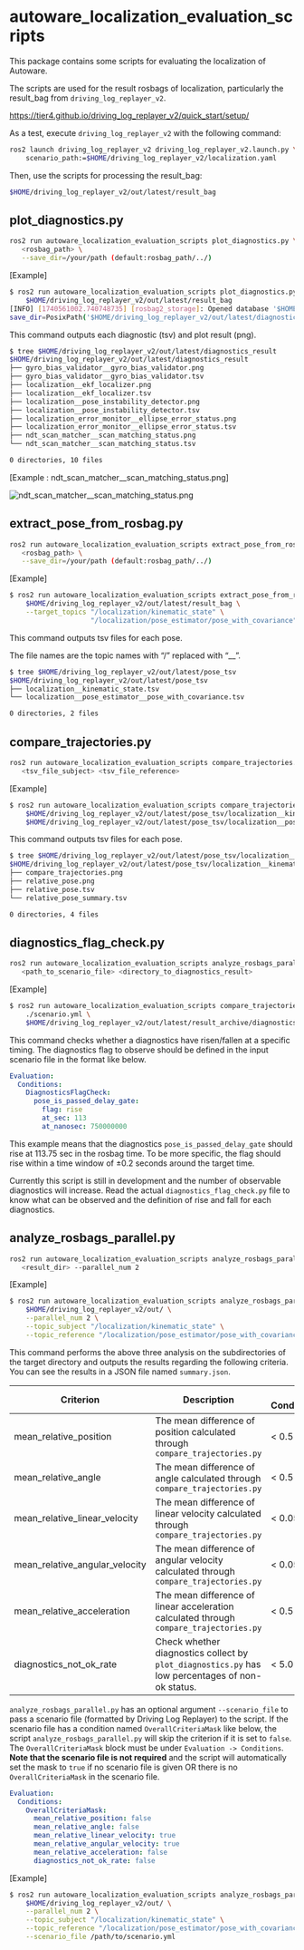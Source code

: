 # autoware_localization_evaluation_scripts

This package contains some scripts for evaluating the localization of Autoware.

The scripts are used for the result rosbags of localization, particularly the result_bag from `driving_log_replayer_v2`.

<https://tier4.github.io/driving_log_replayer_v2/quick_start/setup/>

As a test, execute `driving_log_replayer_v2` with the following command:

```bash
ros2 launch driving_log_replayer_v2 driving_log_replayer_v2.launch.py \
    scenario_path:=$HOME/driving_log_replayer_v2/localization.yaml
```

Then, use the scripts for processing the result_bag:

```bash
$HOME/driving_log_replayer_v2/out/latest/result_bag
```

## plot_diagnostics.py

```bash
ros2 run autoware_localization_evaluation_scripts plot_diagnostics.py \
   <rosbag_path> \
   --save_dir=/your/path (default:rosbag_path/../)
```

[Example]

```bash
$ ros2 run autoware_localization_evaluation_scripts plot_diagnostics.py \
    $HOME/driving_log_replayer_v2/out/latest/result_bag
[INFO] [1740561002.740748735] [rosbag2_storage]: Opened database '$HOME/driving_log_replayer_v2/out/latest/result_bag/result_bag_0.db3' for READ_ONLY.
save_dir=PosixPath('$HOME/driving_log_replayer_v2/out/latest/diagnostics_result')
```

This command outputs each diagnostic (tsv) and plot result (png).

```bash
$ tree $HOME/driving_log_replayer_v2/out/latest/diagnostics_result
$HOME/driving_log_replayer_v2/out/latest/diagnostics_result
├── gyro_bias_validator__gyro_bias_validator.png
├── gyro_bias_validator__gyro_bias_validator.tsv
├── localization__ekf_localizer.png
├── localization__ekf_localizer.tsv
├── localization__pose_instability_detector.png
├── localization__pose_instability_detector.tsv
├── localization_error_monitor__ellipse_error_status.png
├── localization_error_monitor__ellipse_error_status.tsv
├── ndt_scan_matcher__scan_matching_status.png
└── ndt_scan_matcher__scan_matching_status.tsv

0 directories, 10 files
```

[Example : ndt_scan_matcher__scan_matching_status.png]

![ndt_scan_matcher__scan_matching_status.png](./media/ndt_scan_matcher__scan_matching_status.png)

## extract_pose_from_rosbag.py

```bash
ros2 run autoware_localization_evaluation_scripts extract_pose_from_rosbag.py \
   <rosbag_path> \
   --save_dir=/your/path (default:rosbag_path/../)
```

[Example]

```bash
$ ros2 run autoware_localization_evaluation_scripts extract_pose_from_rosbag.py \
    $HOME/driving_log_replayer_v2/out/latest/result_bag \
    --target_topics "/localization/kinematic_state" \
                    "/localization/pose_estimator/pose_with_covariance"
```

This command outputs tsv files for each pose.

The file names are the topic names with “/” replaced with “\_\_”.

```bash
$ tree $HOME/driving_log_replayer_v2/out/latest/pose_tsv
$HOME/driving_log_replayer_v2/out/latest/pose_tsv
├── localization__kinematic_state.tsv
└── localization__pose_estimator__pose_with_covariance.tsv

0 directories, 2 files
```

## compare_trajectories.py

```bash
ros2 run autoware_localization_evaluation_scripts compare_trajectories.py \
   <tsv_file_subject> <tsv_file_reference>
```

[Example]

```bash
$ ros2 run autoware_localization_evaluation_scripts compare_trajectories.py \
    $HOME/driving_log_replayer_v2/out/latest/pose_tsv/localization__kinematic_state.tsv \
    $HOME/driving_log_replayer_v2/out/latest/pose_tsv/localization__pose_estimator__pose_with_covariance.tsv
```

This command outputs tsv files for each pose.

```bash
$ tree $HOME/driving_log_replayer_v2/out/latest/pose_tsv/localization__kinematic_state_result
$HOME/driving_log_replayer_v2/out/latest/pose_tsv/localization__kinematic_state_result
├── compare_trajectories.png
├── relative_pose.png
├── relative_pose.tsv
└── relative_pose_summary.tsv

0 directories, 4 files
```

## diagnostics_flag_check.py

```bash
ros2 run autoware_localization_evaluation_scripts analyze_rosbags_parallel.py \
   <path_to_scenario_file> <directory_to_diagnostics_result>
```

[Example]

```bash
$ ros2 run autoware_localization_evaluation_scripts compare_trajectories.py \
    ./scenario.yml \
    $HOME/driving_log_replayer_v2/out/latest/result_archive/diagnostics_result
```

This command checks whether a diagnostics have risen/fallen at a specific timing.
The diagnostics flag to observe should be defined in the input scenario file in the format like below.

```yaml
Evaluation:
  Conditions:
    DiagnosticsFlagCheck:
      pose_is_passed_delay_gate:
        flag: rise
        at_sec: 113
        at_nanosec: 750000000
```

This example means that the diagnostics `pose_is_passed_delay_gate` should rise at 113.75 sec in the rosbag time. To be more specific, the flag should rise within a time window of ±0.2 seconds around the target time.

Currently this script is still in development and the number of observable diagnostics will increase.
Read the actual `diagnostics_flag_check.py` file to know what can be observed and the definition of rise and fall for each diagnostics.

## analyze_rosbags_parallel.py

```bash
ros2 run autoware_localization_evaluation_scripts analyze_rosbags_parallel.py \
   <result_dir> --parallel_num 2
```

[Example]

```bash
$ ros2 run autoware_localization_evaluation_scripts analyze_rosbags_parallel.py \
    $HOME/driving_log_replayer_v2/out/ \
    --parallel_num 2 \
    --topic_subject "/localization/kinematic_state" \
    --topic_reference "/localization/pose_estimator/pose_with_covariance"
```

This command performs the above three analysis on the subdirectories of the target directory and outputs the results regarding the following criteria.
You can see the results in a JSON file named `summary.json`.

| Criterion                      | Description                                                                                      | Success Condition/Threshold |
| ------------------------------ | ------------------------------------------------------------------------------------------------ | --------------------------- |
| mean_relative_position         | The mean difference of position calculated through `compare_trajectories.py`                     | < 0.5 [m]                   |
| mean_relative_angle            | The mean difference of angle calculated through `compare_trajectories.py`                        | < 0.5 [deg]                 |
| mean_relative_linear_velocity  | The mean difference of linear velocity calculated through `compare_trajectories.py`              | < 0.05 [m/s]                |
| mean_relative_angular_velocity | The mean difference of angular velocity calculated through `compare_trajectories.py`             | < 0.05 [rad/s]              |
| mean_relative_acceleration     | The mean difference of linear acceleration calculated through `compare_trajectories.py`          | < 0.5 [m/s^2]               |
| diagnostics_not_ok_rate        | Check whether diagnostics collect by `plot_diagnostics.py` has low percentages of non-ok status. | < 5.0 [%]                   |

`analyze_rosbags_parallel.py` has an optional argument `--scenario_file` to pass a scenario file (formatted by Driving Log Replayer) to the script.
If the scenario file has a condition named `OverallCriteriaMask` like below, the script `analyze_rosbags_parallel.py` will skip the criterion if it is set to `false`.
The `OverallCriteriaMask` block must be under `Evaluation -> Conditions`. **Note that the scenario file is not required** and the script will automatically set the mask to `true` if no scenario file is given OR there is no `OverallCriteriaMask` in the scenario file.

```yaml
Evaluation:
  Conditions:
    OverallCriteriaMask:
      mean_relative_position: false
      mean_relative_angle: false
      mean_relative_linear_velocity: true
      mean_relative_angular_velocity: true
      mean_relative_acceleration: false
      diagnostics_not_ok_rate: false
```

[Example]

```bash
$ ros2 run autoware_localization_evaluation_scripts analyze_rosbags_parallel.py \
    $HOME/driving_log_replayer_v2/out/ \
    --parallel_num 2 \
    --topic_subject "/localization/kinematic_state" \
    --topic_reference "/localization/pose_estimator/pose_with_covariance" \
    --scenario_file /path/to/scenario.yml
```
